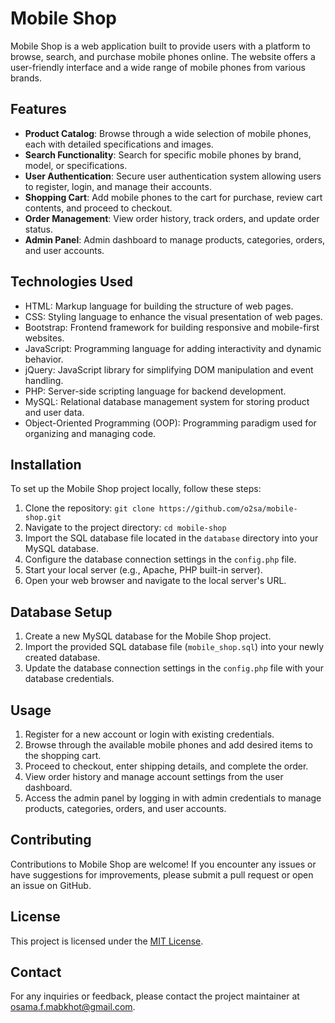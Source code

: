 # Mobile Shop

Mobile Shop is a web application built to provide users with a platform to browse, search, and purchase mobile phones online. The website offers a user-friendly interface and a wide range of mobile phones from various brands.

## Features

- **Product Catalog**: Browse through a wide selection of mobile phones, each with detailed specifications and images.
- **Search Functionality**: Search for specific mobile phones by brand, model, or specifications.
- **User Authentication**: Secure user authentication system allowing users to register, login, and manage their accounts.
- **Shopping Cart**: Add mobile phones to the cart for purchase, review cart contents, and proceed to checkout.
- **Order Management**: View order history, track orders, and update order status.
- **Admin Panel**: Admin dashboard to manage products, categories, orders, and user accounts.

## Technologies Used

- HTML: Markup language for building the structure of web pages.
- CSS: Styling language to enhance the visual presentation of web pages.
- Bootstrap: Frontend framework for building responsive and mobile-first websites.
- JavaScript: Programming language for adding interactivity and dynamic behavior.
- jQuery: JavaScript library for simplifying DOM manipulation and event handling.
- PHP: Server-side scripting language for backend development.
- MySQL: Relational database management system for storing product and user data.
- Object-Oriented Programming (OOP): Programming paradigm used for organizing and managing code.

## Installation

To set up the Mobile Shop project locally, follow these steps:

1. Clone the repository: `git clone https://github.com/o2sa/mobile-shop.git`
2. Navigate to the project directory: `cd mobile-shop`
3. Import the SQL database file located in the `database` directory into your MySQL database.
4. Configure the database connection settings in the `config.php` file.
5. Start your local server (e.g., Apache, PHP built-in server).
6. Open your web browser and navigate to the local server's URL.

## Database Setup

1. Create a new MySQL database for the Mobile Shop project.
2. Import the provided SQL database file (`mobile_shop.sql`) into your newly created database.
3. Update the database connection settings in the `config.php` file with your database credentials.

## Usage

1. Register for a new account or login with existing credentials.
2. Browse through the available mobile phones and add desired items to the shopping cart.
3. Proceed to checkout, enter shipping details, and complete the order.
4. View order history and manage account settings from the user dashboard.
5. Access the admin panel by logging in with admin credentials to manage products, categories, orders, and user accounts.

## Contributing

Contributions to Mobile Shop are welcome! If you encounter any issues or have suggestions for improvements, please submit a pull request or open an issue on GitHub.

## License

This project is licensed under the [MIT License](LICENSE).

## Contact

For any inquiries or feedback, please contact the project maintainer at [osama.f.mabkhot@gmail.com](mailto:osama.f.mabkhot@gmail.com).
